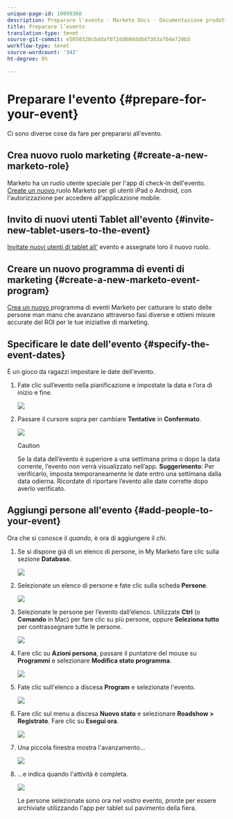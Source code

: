 ```yaml
---
unique-page-id: 10099360
description: Preparare l'evento - Marketo Docs - Documentazione prodotto
title: Preparare l’evento
translation-type: tm+mt
source-git-commit: e5050328cbddaf072dd60ddd8d7363a704e720b5
workflow-type: tm+mt
source-wordcount: '342'
ht-degree: 0%

---
```



# Preparare l&#39;evento {#prepare-for-your-event}

Ci sono diverse cose da fare per prepararsi all&#39;evento.

## Crea nuovo ruolo marketing {#create-a-new-marketo-role}

Marketo ha un ruolo utente speciale per l&#39;app di check-in dell&#39;evento. [Create un nuovo ](/help/marketo/product-docs/core-marketo-concepts/mobile-apps/event-check-in/grant-users-access-to-the-check-in-app.md) ruolo Marketo per gli utenti iPad o Android, con l&#39;autorizzazione per accedere all&#39;applicazione mobile.

## Invito di nuovi utenti Tablet all&#39;evento {#invite-new-tablet-users-to-the-event}

[Invitate nuovi utenti di tablet all&#39;](/help/marketo/product-docs/core-marketo-concepts/mobile-apps/event-check-in/grant-users-access-to-the-check-in-app.md) evento e assegnate loro il nuovo ruolo.

## Creare un nuovo programma di eventi di marketing {#create-a-new-marketo-event-program}

[Crea un nuovo ](/help/marketo/product-docs/demand-generation/events/understanding-events/create-a-new-event-program.md) programma di eventi Marketo per catturare lo stato delle persone man mano che avanzano attraverso fasi diverse e ottieni misure accurate del ROI per le tue iniziative di marketing.

## Specificare le date dell&#39;evento {#specify-the-event-dates}

È un gioco da ragazzi impostare le date dell&#39;evento.

1. Fate clic sull’evento nella pianificazione e impostate la data e l’ora di inizio e fine.

   ![](assets/image2016-4-6-15-3a27-3a35.png)

1. Passare il cursore sopra per cambiare **Tentative** in **Confermato**.

   ![](assets/image2016-4-6-15-3a30-3a57.png)

   >[!CAUTION]
   >
   >Se la data dell’evento è superiore a una settimana prima o dopo la data corrente, l’evento non verrà visualizzato nell’app. **Suggerimento**: Per verificarlo, imposta temporaneamente le date entro una settimana dalla data odierna. Ricordate di riportare l’evento alle date corrette dopo averlo verificato.

## Aggiungi persone all&#39;evento {#add-people-to-your-event}

Ora che si conosce il *quando*, è ora di aggiungere il *chi*.

1. Se si dispone già di un elenco di persone, in My Marketo fare clic sulla sezione **Database**.

   ![](assets/db.png)

1. Selezionate un elenco di persone e fate clic sulla scheda **Persone**.

   ![](assets/four.png)

1. Selezionate le persone per l’evento dall’elenco. Utilizzate **Ctrl** (o **Comando** in Mac) per fare clic su più persone, oppure **Seleziona tutto** per contrassegnare tutte le persone.

   ![](assets/five.png)

1. Fare clic su **Azioni persona**, passare il puntatore del mouse su **Programmi** e selezionare **Modifica stato programma**.

   ![](assets/six.png)

1. Fate clic sull&#39;elenco a discesa **Program** e selezionate l&#39;evento.

   ![](assets/seven.png)

1. Fare clic sul menu a discesa **Nuovo stato** e selezionare **Roadshow > Registrato**. Fare clic su **Esegui ora**.

   ![](assets/eight.png)

1. Una piccola finestra mostra l&#39;avanzamento...

   ![](assets/image2016-4-7-16-3a49-3a7.png)

1. ...e indica quando l&#39;attività è completa.

   ![](assets/ten.png)

   Le persone selezionate sono ora nel vostro evento, pronte per essere archiviate utilizzando l&#39;app per tablet sul pavimento della fiera.

